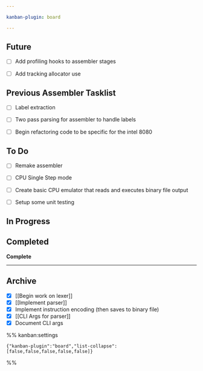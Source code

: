 ```yaml
---

kanban-plugin: board

---
```


## Future

- [ ] Add profiling hooks to assembler stages
- [ ] Add tracking allocator use


## Previous Assembler Tasklist

- [ ] Label extraction
- [ ] Two pass parsing for assembler to handle labels
- [ ] Begin refactoring code to be specific for the intel 8080


## To Do

- [ ] Remake assembler
- [ ] CPU Single Step mode
- [ ] Create basic CPU emulator that reads and executes binary file output
- [ ] Setup some unit testing


## In Progress



## Completed

**Complete**


***

## Archive

- [x] [[Begin work on lexer]]
- [x] [[Implement parser]]
- [x] Implement instruction encoding (then saves to binary file)
- [x] [[CLI Args for parser]]
- [x] Document CLI args

%% kanban:settings
```
{"kanban-plugin":"board","list-collapse":[false,false,false,false,false]}
```
%%